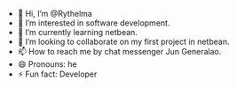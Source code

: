 - 👋 Hi, I’m @Rythelma
- 👀 I’m interested in software development.
- 🌱 I’m currently learning netbean.
- 💞️ I’m looking to collaborate on my first project in netbean.
- 📫 How to reach me by chat messenger Jun Generalao.
- 😄 Pronouns: he
- ⚡ Fun fact: Developer

<!---
Rythelma/Rythelma is a ✨ special ✨ repository because its `README.md` (this file) appears on your GitHub profile.
You can click the Preview link to take a look at your changes.
--->
